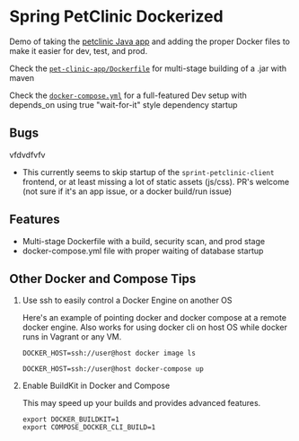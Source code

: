 # Spring PetClinic Dockerized

Demo of taking the [petclinic Java app](https://github.com/spring-petclinic/spring-petclinic-angularjs) and adding the proper Docker files to make it easier for dev, test, and prod.

Check the [`pet-clinic-app/Dockerfile`](pet-clinic-app/Dockerfile) for multi-stage building of a .jar with maven

Check the [`docker-compose.yml`](docker-compose.yml) for a full-featured Dev setup with depends_on using true "wait-for-it" style dependency startup

## Bugs
vfdvdfvfv
- This currently seems to skip startup of the `sprint-petclinic-client` frontend, or at least missing a lot of static assets (js/css). PR's welcome (not sure if it's an app issue, or a docker build/run issue)

## Features

- Multi-stage Dockerfile with a build, security scan, and prod stage
- docker-compose.yml file with proper waiting of database startup

## Other Docker and Compose Tips

1. Use ssh to easily control a Docker Engine on another OS

    Here's an example of pointing docker and docker compose at a remote docker engine.
    Also works for using docker cli on host OS while docker runs in Vagrant or any VM.

    `DOCKER_HOST=ssh://user@host docker image ls`

    `DOCKER_HOST=ssh://user@host docker-compose up`

2. Enable BuildKit in Docker and Compose

    This may speed up your builds and provides advanced features.

    ```
    export DOCKER_BUILDKIT=1
    export COMPOSE_DOCKER_CLI_BUILD=1
    ```

